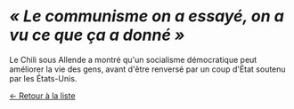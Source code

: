 # _« Le communisme on a essayé, on a vu ce que ça a donné »_

Le Chili sous Allende a montré qu'un socialisme démocratique peut améliorer la vie des gens, avant d'être renversé par un coup d'État soutenu par les États-Unis.

[← Retour à la liste](../contre_arguments.md)